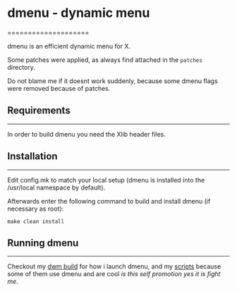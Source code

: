 # dmenu - dynamic menu
====================

dmenu is an efficient dynamic menu for X.

Some patches were applied, as always find attached in the `patches` directory.

Do not blame me if it doesnt work suddenly, because some dmenu flags were removed because of patches.

## Requirements
------------
In order to build dmenu you need the Xlib header files.


## Installation
------------
Edit config.mk to match your local setup (dmenu is installed into
the /usr/local namespace by default).

Afterwards enter the following command to build and install dmenu
(if necessary as root):

    make clean install


## Running dmenu
-------------
Checkout my [dwm build](https://github.com/DragonGhost7/dwm) for how i launch dmenu, and my [scripts](https://github.com/DragonGhost7/dotfiles/tree/master/bin) because some of them use dmenu and are cool *is this self promotion yes it is fight me*.
